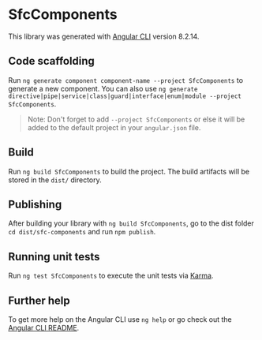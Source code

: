 # SfcComponents

This library was generated with [Angular CLI](https://github.com/angular/angular-cli) version 8.2.14.

## Code scaffolding

Run `ng generate component component-name --project SfcComponents` to generate a new component. You can also use `ng generate directive|pipe|service|class|guard|interface|enum|module --project SfcComponents`.
> Note: Don't forget to add `--project SfcComponents` or else it will be added to the default project in your `angular.json` file. 

## Build

Run `ng build SfcComponents` to build the project. The build artifacts will be stored in the `dist/` directory.

## Publishing

After building your library with `ng build SfcComponents`, go to the dist folder `cd dist/sfc-components` and run `npm publish`.

## Running unit tests

Run `ng test SfcComponents` to execute the unit tests via [Karma](https://karma-runner.github.io).

## Further help

To get more help on the Angular CLI use `ng help` or go check out the [Angular CLI README](https://github.com/angular/angular-cli/blob/master/README.md).

